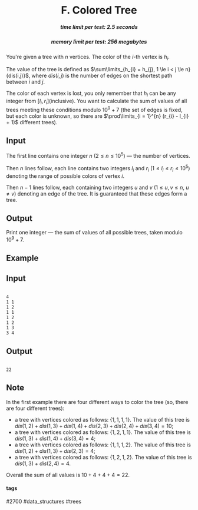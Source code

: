 <h1 style='text-align: center;'> F. Colored Tree</h1>

<h5 style='text-align: center;'>time limit per test: 2.5 seconds</h5>
<h5 style='text-align: center;'>memory limit per test: 256 megabytes</h5>

You're given a tree with $n$ vertices. The color of the $i$-th vertex is $h_{i}$.

The value of the tree is defined as $\sum\limits_{h_{i} = h_{j}, 1 \le i < j \le n}{dis(i,j)}$, where $dis(i,j)$ is the number of edges on the shortest path between $i$ and $j$. 

The color of each vertex is lost, you only remember that $h_{i}$ can be any integer from $[l_{i}, r_{i}]$(inclusive). You want to calculate the sum of values of all trees meeting these conditions modulo $10^9 + 7$ (the set of edges is fixed, but each color is unknown, so there are $\prod\limits_{i = 1}^{n} (r_{i} - l_{i} + 1)$ different trees).

## Input

The first line contains one integer $n$ ($2 \le n \le 10^5$) — the number of vertices.

Then $n$ lines follow, each line contains two integers $l_i$ and $r_i$ ($1 \le l_i \le r_i \le 10^5$) denoting the range of possible colors of vertex $i$.

Then $n - 1$ lines follow, each containing two integers $u$ and $v$ ($1 \le u, v \le n$, $u \ne v$) denoting an edge of the tree. It is guaranteed that these edges form a tree.

## Output

Print one integer — the sum of values of all possible trees, taken modulo $10^9 + 7$.

## Example

## Input


```

4
1 1
1 2
1 1
1 2
1 2
1 3
3 4

```
## Output


```

22

```
## Note

In the first example there are four different ways to color the tree (so, there are four different trees):

* a tree with vertices colored as follows: $\lbrace 1,1,1,1 \rbrace$. The value of this tree is $dis(1,2)+dis(1,3)+dis(1,4)+dis(2,3)+dis(2,4)+dis(3,4) = 10$;
* a tree with vertices colored as follows: $\lbrace 1,2,1,1 \rbrace$. The value of this tree is $dis(1,3)+dis(1,4)+dis(3,4)=4$;
* a tree with vertices colored as follows: $\lbrace 1,1,1,2 \rbrace$. The value of this tree is $dis(1,2)+dis(1,3)+dis(2,3)=4$;
* a tree with vertices colored as follows: $\lbrace 1,2,1,2 \rbrace$. The value of this tree is $dis(1,3)+dis(2,4)=4$.

Overall the sum of all values is $10+4+4+4=22$.



#### tags 

#2700 #data_structures #trees 